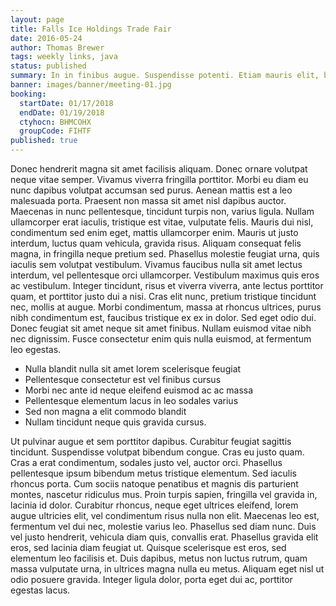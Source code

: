 ```yaml
---
layout: page
title: Falls Ice Holdings Trade Fair
date: 2016-05-24
author: Thomas Brewer
tags: weekly links, java
status: published
summary: In in finibus augue. Suspendisse potenti. Etiam mauris elit, bibendum.
banner: images/banner/meeting-01.jpg
booking:
  startDate: 01/17/2018
  endDate: 01/19/2018
  ctyhocn: BHMCOHX
  groupCode: FIHTF
published: true
---
```

Donec hendrerit magna sit amet facilisis aliquam. Donec ornare volutpat neque vitae semper. Vivamus viverra fringilla porttitor. Morbi eu diam eu nunc dapibus volutpat accumsan sed purus. Aenean mattis est a leo malesuada porta. Praesent non massa sit amet nisl dapibus auctor. Maecenas in nunc pellentesque, tincidunt turpis non, varius ligula. Nullam ullamcorper erat iaculis, tristique est vitae, vulputate felis. Mauris dui nisl, condimentum sed enim eget, mattis ullamcorper enim. Mauris ut justo interdum, luctus quam vehicula, gravida risus. Aliquam consequat felis magna, in fringilla neque pretium sed. Phasellus molestie feugiat urna, quis iaculis sem volutpat vestibulum.
Vivamus faucibus nulla sit amet lectus interdum, vel pellentesque orci ullamcorper. Vestibulum maximus quis eros ac vestibulum. Integer tincidunt, risus et viverra viverra, ante lectus porttitor quam, et porttitor justo dui a nisi. Cras elit nunc, pretium tristique tincidunt nec, mollis at augue. Morbi condimentum, massa at rhoncus ultrices, purus nibh condimentum est, faucibus tristique ex ex in dolor. Sed eget odio dui. Donec feugiat sit amet neque sit amet finibus. Nullam euismod vitae nibh nec dignissim. Fusce consectetur enim quis nulla euismod, at fermentum leo egestas.

* Nulla blandit nulla sit amet lorem scelerisque feugiat
* Pellentesque consectetur est vel finibus cursus
* Morbi nec ante id neque eleifend euismod ac ac massa
* Pellentesque elementum lacus in leo sodales varius
* Sed non magna a elit commodo blandit
* Nullam tincidunt neque quis gravida cursus.

Ut pulvinar augue et sem porttitor dapibus. Curabitur feugiat sagittis tincidunt. Suspendisse volutpat bibendum congue. Cras eu justo quam. Cras a erat condimentum, sodales justo vel, auctor orci. Phasellus pellentesque ipsum bibendum metus tristique elementum. Sed iaculis rhoncus porta.
Cum sociis natoque penatibus et magnis dis parturient montes, nascetur ridiculus mus. Proin turpis sapien, fringilla vel gravida in, lacinia id dolor. Curabitur rhoncus, neque eget ultrices eleifend, lorem augue ultricies elit, vel condimentum risus nulla non elit. Maecenas leo est, fermentum vel dui nec, molestie varius leo. Phasellus sed diam nunc. Duis vel justo hendrerit, vehicula diam quis, convallis erat. Phasellus gravida elit eros, sed lacinia diam feugiat ut. Quisque scelerisque est eros, sed elementum leo facilisis et. Duis dapibus, metus non luctus rutrum, quam massa vulputate urna, in ultrices magna nulla eu metus. Aliquam eget nisl ut odio posuere gravida. Integer ligula dolor, porta eget dui ac, porttitor egestas lacus.
